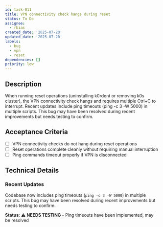 ```yaml
---
id: task-011
title: VPN connectivity check hangs during reset
status: To Do
assignee:
  - rbias
created_date: '2025-07-20'
updated_date: '2025-07-20'
labels:
  - bug
  - vpn
  - reset
dependencies: []
priority: low
---
```


## Description

When running reset operations (uninstalling k0rdent or removing k0s cluster), the VPN connectivity check hangs and requires multiple Ctrl+C to interrupt. Recent updates include ping timeouts (ping -c 3 -W 5000) in multiple scripts. This bug may have been resolved during recent improvements but needs testing to confirm.

## Acceptance Criteria

- [ ] VPN connectivity checks do not hang during reset operations
- [ ] Reset operations complete cleanly without requiring manual interruption
- [ ] Ping commands timeout properly if VPN is disconnected

## Technical Details

### Recent Updates
Codebase now includes ping timeouts (`ping -c 3 -W 5000`) in multiple scripts. This bug may have been resolved during recent improvements but needs testing to confirm.

**Status**: ⚠️ **NEEDS TESTING** - Ping timeouts have been implemented, may be resolved
